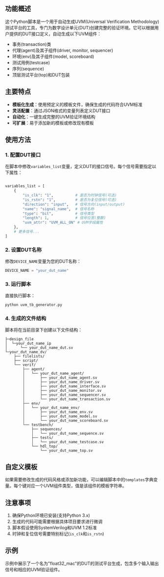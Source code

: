 
## 功能概述

这个Python脚本是一个用于自动生成UVM(Universal Verification Methodology)测试平台的工具，专门为数字设计单元(DUT)创建完整的验证环境。它可以根据用户提供的DUT接口定义，自动生成以下UVM组件：

- 事务(transaction)类
- 代理(agent)及其子组件(driver, monitor, sequencer)
- 环境(env)及其子组件(model, scoreboard)
- 测试用例(testcase)
- 序列(sequence)
- 顶层测试平台(top)和DUT包装

## 主要特点

- **模板化生成**：使用预定义的模板文件，确保生成的代码符合UVM标准
- **灵活配置**：通过JSON格式的变量列表定义DUT接口
- **自动化**：一键生成完整的UVM验证环境结构
- **可扩展**：易于添加新的模板或修改现有模板

## 使用方法

### 1. 配置DUT接口

在脚本中修改`variables_list`变量，定义DUT的接口信号。每个信号需要指定以下属性：

```python

variables_list = [
    {
        "is_clk": "1",          # 是否为时钟信号(可选)
        "is_rstn": "1",         # 是否为复位信号(可选)
        "direction": "input",   # 信号方向(input/output)
        "name": "signal_name",  # 信号名称
        "type": "bit",          # 信号类型
        "length": 1,            # 信号位宽(整数)
        "uvm_attr": "UVM_ALL_ON" # UVM字段属性
    },
    # 更多信号...
]

```

### 2. 设置DUT名称

修改`DEVICE_NAME`变量为您的DUT名称：

```python
DEVICE_NAME = "your_dut_name"
```

### 3. 运行脚本

直接执行脚本：

```bash
python uvm_tb_generator.py
```

### 4. 生成的文件结构

脚本将在当前目录下创建以下文件结构：

```
├─design_file
│  └─your_dut_name_ip
│      └── your_dut_name_dut.sv
└─your_dut_name_dv/
    ├── filelists/
    ├── script/
    └── verif/
        ├── agent/
        │   └── your_dut_name_agent/
        │       ├── your_dut_name_agent.sv
        │       ├── your_dut_name_driver.sv
        │       ├── your_dut_name_interface.sv
        │       ├── your_dut_name_monitor.sv
        │       ├── your_dut_name_sequencer.sv
        │       └── your_dut_name_transaction.sv
        ├── env/
        │   └── your_dut_name_env/
        │       ├── your_dut_name_env.sv
        │       ├── your_dut_name_model.sv
        │       └── your_dut_name_scoreboard.sv
        └── testbench/
            ├── sequences/
            │   └── your_dut_name_sequence.sv
            ├── tests/
            │   └── your_dut_name_testcase.sv
            └── hdl_top/
                └── your_dut_name_top.sv
```

## 自定义模板

如果需要修改生成的代码风格或添加新功能，可以编辑脚本中的`templates`字典变量。每个键对应一个UVM组件类型，值是该组件的模板字符串。

## 注意事项

1. 确保Python环境已安装(支持Python 3.x)
2. 生成的代码可能需要根据具体项目要求进行微调
3. 脚本假设使用SystemVerilog和UVM 1.2标准
4. 时钟和复位信号需要特别标记(`is_clk`和`is_rstn`)

## 示例

示例中展示了一个名为"float32_mac"的DUT的测试平台生成，包含多个输入输出信号和相应的UVM验证组件。
